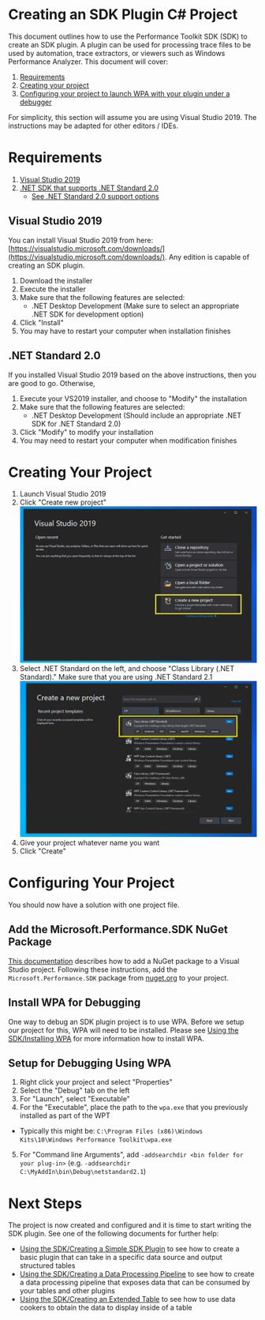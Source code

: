 # Creating an SDK Plugin C# Project

This document outlines how to use the Performance Toolkit SDK (SDK) to create
an SDK plugin. A plugin can be used for processing trace files to be used by
automation, trace extractors, or viewers such as Windows Performance Analyzer. 
This document will cover:
1) [Requirements](#reqs)
2) [Creating your project](#createproj)
3) [Configuring your project to launch WPA with your plugin under a debugger](#configure)



For simplicity, this section will assume you are using Visual Studio 2019. The instructions may be adapted for other editors / IDEs.

<a name="reqs"></a>
# Requirements

1. [Visual Studio 2019](https://visualstudio.microsoft.com/downloads/)
2. [.NET SDK that supports .NET Standard 2.0](https://dotnet.microsoft.com/download/visual-studio-sdks)
   * [See .NET Standard 2.0 support options](https://docs.microsoft.com/en-us/dotnet/standard/net-standard)

## Visual Studio 2019

You can install Visual Studio 2019 from here: [https://visualstudio.microsoft.com/downloads/](https://visualstudio.microsoft.com/downloads/).
Any edition is capable of creating an SDK plugin.

1. Download the installer
2. Execute the installer
3. Make sure that the following features are selected:
   * .NET Desktop Development (Make sure to select an appropriate .NET SDK for development option)
4. Click "Install"
5. You may have to restart your computer when installation finishes

## .NET Standard 2.0

If you installed Visual Studio 2019 based on the above instructions, then you are good to go. Otherwise,

1. Execute your VS2019 installer, and choose to "Modify" the installation
2. Make sure that the following features are selected:
   * .NET Desktop Development (Should include an appropriate .NET SDK for .NET Standard 2.0)
3. Click "Modify" to modify your installation
4. You may need to restart your computer when modification finishes

<a name="createproj"></a>
# Creating Your Project

1) Launch Visual Studio 2019
2) Click "Create new project"  
 ![VS2019_Create_New_Project.PNG](./.attachments/VS2019_CreateProject_Markup.png)
3) Select .NET Standard on the left, and choose "Class Library (.NET Standard)." Make sure that you are using .NET Standard 2.1  
 ![VS2017_New_DotNetStandard_20_Project.PNG](./.attachments/VS2019_CreateProject_ClassLibrary_Markup.png)
4) Give your project whatever name you want
5) Click "Create"

<a name="configure"></a>
# Configuring Your Project

You should now have a solution with one project file.

## Add the Microsoft.Performance.SDK NuGet Package

[This documentation](https://docs.microsoft.com/en-us/nuget/quickstart/install-and-use-a-package-in-visual-studio) describes how to add a NuGet package to a Visual Studio project. Following these instructions, add the `Microsoft.Performance.SDK` package from [nuget.org](nuget.org) to your project.

## Install WPA for Debugging

One way to debug an SDK plugin project is to use WPA. Before we setup our project for this, WPA will need to be installed. 
Please see [Using the SDK/Installing WPA](./Installing-WPA.md) for more information how to install WPA.

## Setup for Debugging Using WPA

1) Right click your project and select "Properties"
2) Select the "Debug" tab on the left
3) For "Launch", select "Executable"
4) For the "Executable", place the path to the `wpa.exe` that you previously installed as part of the WPT
  * Typically this might be: `C:\Program Files (x86)\Windows Kits\10\Windows Performance Toolkit\wpa.exe`
5) For "Command line Arguments", add `-addsearchdir <bin folder for your plug-in>` (e.g. `-addsearchdir C:\MyAddIn\bin\Debug\netstandard2.1`)

# Next Steps

The project is now created and configured and it is time to start writing the SDK plugin. See one of the following documents for further help:

* [Using the SDK/Creating a Simple SDK Plugin](./Creating-a-simple-sdk-plugin.md) to see how to create a basic plugin that can take in a specific data source and output structured tables
* [Using the SDK/Creating a Data Processing Pipeline](./Creating-a-pipeline.md) to see how to create a data processing pipeline that 
exposes data that can be consumed by your tables and other plugins
* [Using the SDK/Creating an Extended Table](./Creating-an-extended-table.md) to see how to use data cookers to obtain the data to display inside of a table